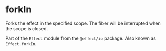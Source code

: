 # forkIn

Forks the effect in the specified scope. The fiber will be interrupted
when the scope is closed.

Part of the `Effect` module from the `@effect/io` package. Also known as `Effect.forkIn`.
